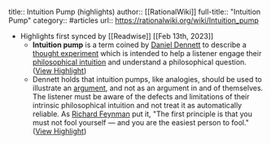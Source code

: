 title:: Intuition Pump (highlights)
author:: [[RationalWiki]]
full-title:: "Intuition Pump"
category:: #articles
url:: https://rationalwiki.org/wiki/Intuition_pump

- Highlights first synced by [[Readwise]] [[Feb 13th, 2023]]
	- **Intuition pump** is a term coined by [Daniel Dennett](https://rationalwiki.org/wiki/Daniel_Dennett) to describe a [thought experiment](https://rationalwiki.org/wiki/Thought_experiment) which is intended to help a listener engage their [philosophical intuition](https://rationalwiki.org/wiki/Philosophical_intuition) and understand a philosophical question. ([View Highlight](https://read.readwise.io/read/01gs50cxxs1bhq33ar1hqx55yw))
	- Dennett holds that intuition pumps, like analogies, should be used to illustrate an [argument](https://rationalwiki.org/wiki/Argument), and not as an argument in and of themselves. The listener must be aware of the defects and limitations of their intrinsic philosophical intuition and not treat it as automatically reliable. As [Richard Feynman](https://rationalwiki.org/wiki/Richard_Feynman) put it, "The first principle is that you must not fool yourself — and you are the easiest person to fool." ([View Highlight](https://read.readwise.io/read/01gs50dr46fepx0bfpw7apasqz))